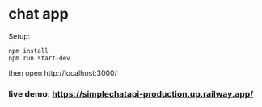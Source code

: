 #  chat app

Setup:

```
npm install
npm run start-dev
```
then open http://localhost:3000/


### live demo: https://simplechatapi-production.up.railway.app/
